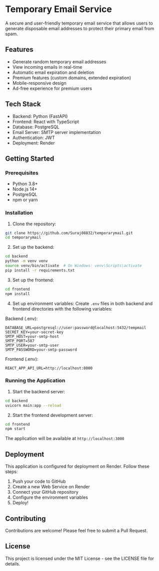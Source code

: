 # Temporary Email Service

A secure and user-friendly temporary email service that allows users to generate disposable email addresses to protect their primary email from spam.

## Features

- Generate random temporary email addresses
- View incoming emails in real-time
- Automatic email expiration and deletion
- Premium features (custom domains, extended expiration)
- Mobile-responsive design
- Ad-free experience for premium users

## Tech Stack

- Backend: Python (FastAPI)
- Frontend: React with TypeScript
- Database: PostgreSQL
- Email Server: SMTP server implementation
- Authentication: JWT
- Deployment: Render

## Getting Started

### Prerequisites

- Python 3.8+
- Node.js 14+
- PostgreSQL
- npm or yarn

### Installation

1. Clone the repository:
```bash
git clone https://github.com/Suraj08832/temporarymail.git
cd temporarymail
```

2. Set up the backend:
```bash
cd backend
python -m venv venv
source venv/bin/activate  # On Windows: venv\Scripts\activate
pip install -r requirements.txt
```

3. Set up the frontend:
```bash
cd frontend
npm install
```

4. Set up environment variables:
Create `.env` files in both backend and frontend directories with the following variables:

Backend (.env):
```
DATABASE_URL=postgresql://user:password@localhost:5432/tempmail
SECRET_KEY=your-secret-key
SMTP_HOST=your-smtp-host
SMTP_PORT=587
SMTP_USER=your-smtp-user
SMTP_PASSWORD=your-smtp-password
```

Frontend (.env):
```
REACT_APP_API_URL=http://localhost:8000
```

### Running the Application

1. Start the backend server:
```bash
cd backend
uvicorn main:app --reload
```

2. Start the frontend development server:
```bash
cd frontend
npm start
```

The application will be available at `http://localhost:3000`

## Deployment

This application is configured for deployment on Render. Follow these steps:

1. Push your code to GitHub
2. Create a new Web Service on Render
3. Connect your GitHub repository
4. Configure the environment variables
5. Deploy!

## Contributing

Contributions are welcome! Please feel free to submit a Pull Request.

## License

This project is licensed under the MIT License - see the LICENSE file for details. 